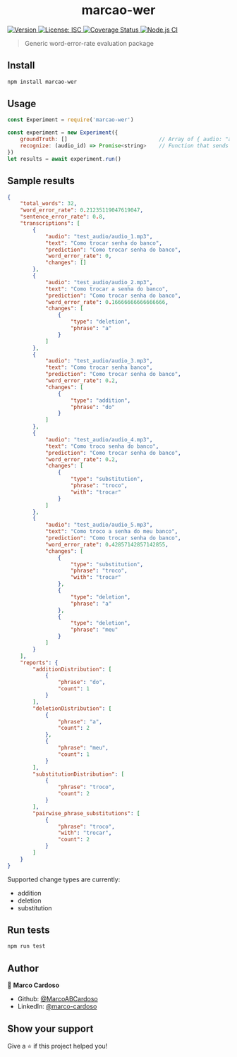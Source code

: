 <h1 align="center">marcao-wer</h1>
<p>
  <a href="https://www.npmjs.com/package/marcao-wer" target="_blank">
    <img alt="Version" src="https://img.shields.io/npm/v/marcao-wer.svg">
  </a>
  <a href="#" target="_blank">
    <img alt="License: ISC" src="https://img.shields.io/badge/License-ISC-yellow.svg" />
  </a>
  <a href='https://coveralls.io/github/MarcoABCardoso/marcao-wer?branch=master'>
    <img src='https://coveralls.io/repos/github/MarcoABCardoso/marcao-wer/badge.svg?branch=master' alt='Coverage Status' />
  </a>
  <a href="#" target="_blank">
    <img alt="Node.js CI" src="https://github.com/MarcoABCardoso/marcao-wer/workflows/Node.js%20CI/badge.svg" />
  </a>
</p>

> Generic word-error-rate evaluation package

## Install

```sh
npm install marcao-wer
```

## Usage

```js
const Experiment = require('marcao-wer')

const experiment = new Experiment({
    groundTruth: []                             // Array of { audio: "audio_id", transcript: "Text said in this audio" }
    recognize: (audio_id) => Promise<string>    // Function that sends audio to a service, resolves transcript
})
let results = await experiment.run()
```

## Sample results

```json
{
    "total_words": 32,
    "word_error_rate": 0.21235119047619047,
    "sentence_error_rate": 0.8,
    "transcriptions": [
        {
            "audio": "test_audio/audio_1.mp3",
            "text": "Como trocar senha do banco",
            "prediction": "Como trocar senha do banco",
            "word_error_rate": 0,
            "changes": []
        },
        {
            "audio": "test_audio/audio_2.mp3",
            "text": "Como trocar a senha do banco",
            "prediction": "Como trocar senha do banco",
            "word_error_rate": 0.16666666666666666,
            "changes": [
                {
                    "type": "deletion",
                    "phrase": "a"
                }
            ]
        },
        {
            "audio": "test_audio/audio_3.mp3",
            "text": "Como trocar senha banco",
            "prediction": "Como trocar senha do banco",
            "word_error_rate": 0.2,
            "changes": [
                {
                    "type": "addition",
                    "phrase": "do"
                }
            ]
        },
        {
            "audio": "test_audio/audio_4.mp3",
            "text": "Como troco senha do banco",
            "prediction": "Como trocar senha do banco",
            "word_error_rate": 0.2,
            "changes": [
                {
                    "type": "substitution",
                    "phrase": "troco",
                    "with": "trocar"
                }
            ]
        },
        {
            "audio": "test_audio/audio_5.mp3",
            "text": "Como troco a senha do meu banco",
            "prediction": "Como trocar senha do banco",
            "word_error_rate": 0.42857142857142855,
            "changes": [
                {
                    "type": "substitution",
                    "phrase": "troco",
                    "with": "trocar"
                },
                {
                    "type": "deletion",
                    "phrase": "a"
                },
                {
                    "type": "deletion",
                    "phrase": "meu"
                }
            ]
        }
    ],
    "reports": {
        "additionDistribution": [
            {
                "phrase": "do",
                "count": 1
            }
        ],
        "deletionDistribution": [
            {
                "phrase": "a",
                "count": 2
            },
            {
                "phrase": "meu",
                "count": 1
            }
        ],
        "substitutionDistribution": [
            {
                "phrase": "troco",
                "count": 2
            }
        ],
        "pairwise_phrase_substitutions": [
            {
                "phrase": "troco",
                "with": "trocar",
                "count": 2
            }
        ]
    }
}
```
Supported change types are currently:
- addition
- deletion
- substitution


## Run tests

```sh
npm run test
```

## Author

👤 **Marco Cardoso**

* Github: [@MarcoABCardoso](https://github.com/MarcoABCardoso)
* LinkedIn: [@marco-cardoso](https://linkedin.com/in/marco-cardoso)

## Show your support

Give a ⭐️ if this project helped you!
